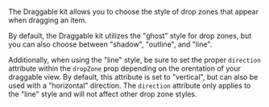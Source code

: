 The Draggable kit allows you to choose the style of drop zones that appear when dragging an item.

By default, the Draggable kit utilizes the "ghost" style for drop zones, but you can also choose between "shadow", "outline", and "line".

Additionally, when using the "line" style, be sure to set the proper `direction` attribute within the `dropZone` prop depending on the orentation of your draggable view. By default, this attribute is set to "vertical", but can also be used with a "horizontal" direction. The `direction` attribute only applies to the "line" style and will not affect other drop zone styles.